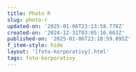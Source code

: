 ```yaml
---
title: Photo R
slug: photo-r
updated-on: '2025-01-06T23:13:58.778Z'
created-on: '2024-12-31T03:05:16.663Z'
published-on: '2025-01-06T23:18:59.095Z'
f_item-style: hide
layout: '[foto-korporativy].html'
tags: foto-korporativy
---
```



